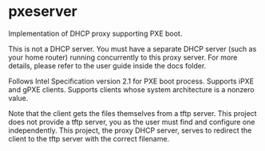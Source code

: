 # pxeserver
Implementation of DHCP proxy supporting PXE boot.

This is not a DHCP server. You must have a separate DHCP server (such as your home router)
running concurrently to this proxy server. For more details, please refer to the user guide
inside the docs folder.

Follows Intel Specification version 2.1 for PXE boot process.
Supports iPXE and gPXE clients.
Supports clients whose system architecture is a nonzero value.

Note that the client gets the files themselves from a tftp server. This project does not provide a tftp 
server, you as the user must find and configure one independently. This project, the proxy DHCP server,
serves to redirect the client to the tftp server with the correct filename. 
